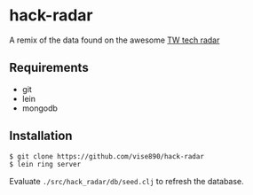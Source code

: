 # hack-radar
A remix of the data found on the awesome [TW tech radar](http://www.thoughtworks.com/radar)


## Requirements

- git
- lein
- mongodb


## Installation

```bash
$ git clone https://github.com/vise890/hack-radar
$ lein ring server
```
Evaluate `./src/hack_radar/db/seed.clj` to refresh the database.


